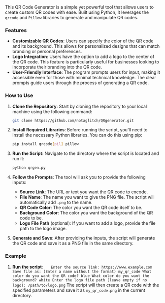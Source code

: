 This QR Code Generator is a simple yet powerful tool that allows users to create custom QR codes with ease. Built using Python, it leverages the `qrcode` and `Pillow` libraries to generate and manipulate QR codes.

### Features

- **Customizable QR Codes**: Users can specify the color of the QR code and its background. This allows for personalized designs that can match branding or personal preferences.
- **Logo Integration**: Users have the option to add a logo to the center of the QR code. This feature is particularly useful for businesses looking to incorporate their branding into the QR code.
- **User-Friendly Interface**: The program prompts users for input, making it accessible even for those with minimal technical knowledge. The clear prompts guide users through the process of generating a QR code.

### How to Use

1. **Clone the Repository**: Start by cloning the repository to your local machine using the following command:

   ```bash
   git clone https://github.com/notaglitch/QRgenerator.git
   ```

2. **Install Required Libraries**: Before running the script, you'll need to install the necessary Python libraries. You can do this using pip:

   ```bash
   pip install qrcode[pil] pillow
   ```

3. **Run the Script**: Navigate to the directory where the script is located and run it:

   ```bash
   python qrgen.py
   ```

4. **Follow the Prompts**: The tool will ask you to provide the following inputs:

   - **Source Link**: The URL or text you want the QR code to encode.
   - **File Name**: The name you want to give the PNG file. The script will automatically add `.png` to the name.
   - **QR Code Color**: The color you want the QR code itself to be.
   - **Background Color**: The color you want the background of the QR code to be.
   - **Logo File Path** (optional): If you want to add a logo, provide the file path to the logo image.

5. **Generate and Save**: After providing the inputs, the script will generate the QR code and save it as a PNG file in the same directory.

### Example

1. **Run the script**:
   `   Enter the source link: https://www.example.com
Save file as: (Enter a name without the format) my_qr_code
What color do you want the QR code? blue
What color do you want the background? white
Enter the logo file path (leave empty if no logo): /path/to/logo.png`
   The script will then create a QR code with the specified parameters and save it as `my_qr_code.png` in the current directory.
